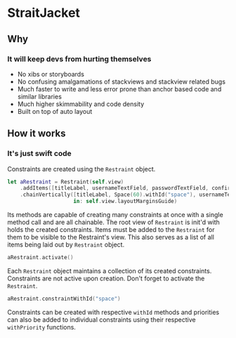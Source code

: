#  StraitJacket

## Why
### It will keep devs from hurting themselves
- No xibs or storyboards
- No confusing amalgamations of stackviews and stackview related bugs
- Much faster to write and less error prone than anchor based code and similar libraries
- Much higher skimmability and code density
- Built on top of auto layout

## How it works
### It's just swift code

Constraints are created using the `Restraint` object.

```swift
let aRestraint = Restraint(self.view)
    .addItems([titleLabel, usernameTextField, passwordTextField, confirmButton])
    .chainVertically([titleLabel, Space(60).withId("space"), usernameTextField, passwordTextField, confirmButton],
                     in: self.view.layoutMarginsGuide)
```

Its methods are capable of creating many constraints at once with a single method call and are all chainable.  The root view of `Restraint` is init'd with holds the created constraints. Items must be added to the `Restraint` for them to be visible to the Restraint's view.  This also serves as a list of all items being laid out by `Restraint` object.

```swift
aRestraint.activate()
```

Each `Restraint` object maintains a collection of its created constraints.  Constraints are not active upon creation. Don't forget to activate the `Restraint`.  

```swift
aRestraint.constraintWithId("space")
```
Constraints can be created with respective `withId` methods and priorities can also be added to individual constraints using their respective `withPriority` functions.
